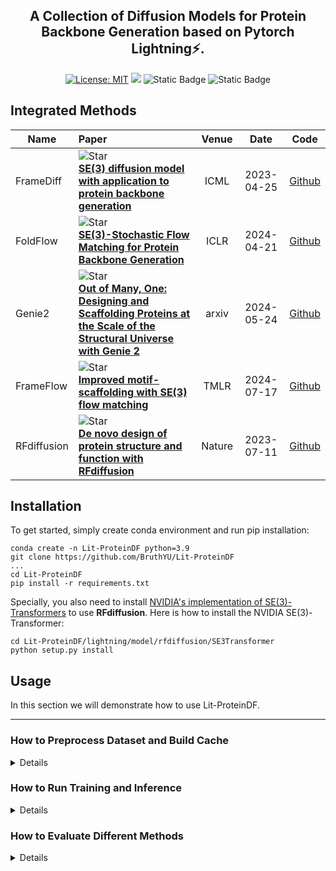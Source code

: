 <div align="center">


## A Collection of Diffusion Models for Protein Backbone Generation based on Pytorch Lightning⚡.


[![License: MIT](https://img.shields.io/badge/License-MIT-red.svg)](https://opensource.org/licenses/MIT)
![](https://img.shields.io/badge/Training-Supported-green)
![Static Badge](https://img.shields.io/badge/Pytorch-Lightning-yellow)
![Static Badge](https://img.shields.io/badge/Config-Hydra-blue)
</div>


## Integrated Methods
| **Name**    | **Paper**                                                                                                                                                                                                                                                                                                                                                                                                                                                                                                                                                                                                                                                                                                                                         | **Venue** |  **Date**  |                                                                               **Code**                                                                               |
|-------------|:--------------------------------------------------------------------------------------------------------------------------------------------------------------------------------------------------------------------------------------------------------------------------------------------------------------------------------------------------------------------------------------------------------------------------------------------------------------------------------------------------------------------------------------------------------------------------------------------------------------------------------------------------------------------------------------------------------------------------------------------------|:---------:|:----------:|:--------------------------------------------------------------------------------------------------------------------------------------------------------------------:|
| FrameDiff   | ![Star](https://img.shields.io/github/stars/jasonkyuyim/se3_diffusion?style=social) <br> [**SE(3) diffusion model with application to protein backbone generation**](https://openreview.net/forum?id=m8OUBymxwv) <br>                                                                                                                                                                                                                                                                                                                                                                                                                                                                                                                             |   ICML    | 2023-04-25 |                                                        [Github](https://github.com/jasonkyuyim/se3_diffusion)                                                        |
| FoldFlow    | ![Star](https://img.shields.io/github/stars/DreamFold/FoldFlow?style=social&label=Star) <br> [**SE(3)-Stochastic Flow Matching for Protein Backbone Generation**](https://openreview.net/forum?id=kJFIH23hXb) <br>                                                                                                                                                                                                                                                                                                                                                                                                                                                                                                                                |   ICLR    | 2024-04-21 |                                                           [Github](https://github.com/DreamFold/FoldFlow)                                                            | 
| Genie2      | ![Star](https://img.shields.io/github/stars/aqlaboratory/genie2?style=social&label=Star) <br> [**Out of Many, One: Designing and Scaffolding Proteins at the Scale of the Structural Universe with Genie 2**](https://arxiv.org/abs/2405.15489) <br>                                                                                                                                                                                                                                                                                                                                                                                                                                                                                              |   arxiv   | 2024-05-24 |                                                           [Github](https://github.com/aqlaboratory/genie2)                                                           |
| FrameFlow   | ![Star](https://img.shields.io/github/stars/microsoft/protein-frame-flow?style=social&label=Star) <br> [**Improved motif-scaffolding with SE(3) flow matching**](https://openreview.net/forum?id=fa1ne8xDGn) <br>                                                                                                                                                                                                                                                                                                                                                                                                                                                                                                                                 |   TMLR    | 2024-07-17 |                                                   [Github](https://github.com/microsoft/protein-frame-flow)                                                          |
| RFdiffusion | ![Star](https://img.shields.io/github/stars/RosettaCommons/RFdiffusion?style=social&label=Star) <br> [**De novo design of protein structure and function with RFdiffusion**](https://www.nature.com/articles/s41586-023-06415-8) <br>                                                                                                                                                                                                                                                                                                                                                                                                                                                                                                             |  Nature   | 2023-07-11 |                                                            [Github](https://github.com/RosettaCommons/RFdiffusion)                                                                                                          |

## Installation


To get started, simply create conda environment and run pip installation:

```shell
conda create -n Lit-ProteinDF python=3.9
git clone https://github.com/BruthYU/Lit-ProteinDF
...
cd Lit-ProteinDF
pip install -r requirements.txt
```
Specially, you also need to install [NVIDIA's implementation of SE(3)-Transformers](https://developer.nvidia.com/blog/accelerating-se3-transformers-training-using-an-nvidia-open-source-model-implementation/) 
to use **RFdiffusion**. Here is how to install the NVIDIA SE(3)-Transformer:
```shell
cd Lit-ProteinDF/lightning/model/rfdiffusion/SE3Transformer
python setup.py install
```

## Usage
In this section we will demonstrate how to use Lit-ProteinDF.

---
### How to Preprocess Dataset and Build Cache
<details>

All preprocess operations (i.e. how pdb files map to the lmdb cache) are implemented in the folder `Lit-ProteinDF/preprocess`. Please refer to this [README.md](preprocess/README.md) for more instructions. 

Lit-ProteinDF featurizes proteins with the [Alphafold Protein Data Type](https://github.com/google-deepmind/alphafold/blob/d95a92aae161240b645fc10e9d030443011d913e/alphafold/common/protein.py), and build `lmdb` cache following the [FoldFlow](https://github.com/DreamFold/FoldFlow/blob/20abc40dc241bbed408c5aa35a2a39b7778d6372/foldflow/data/pdb_data_loader.py#L323) method.
Different protein files (`mmcif, pdb and jsonl`) are unifed into one data type, thus the built cache could be loaded for all integrated methods during training.
```sh
python preprocess/process_pdb_dataset.py
# Intermediate pickle files are generated.
python preprocess/build_cache.py
# Filtering configurations are listed in config.yaml, the lmdb cache will/should be placed in preprocess/.cache. 
```


**You can also directly download our preprocessed dataset**: [Coming Soon]

</details>

### How to Run Training and Inference

<details>

Training and inference of all integrated methods are implemented in the lightning workspace (`Lit-ProteinDF\lightning`). You can refer to this  [README.md](lightning/README.md) for more details.


</details>

### How to Evaluate Different Methods
<details>
</details>